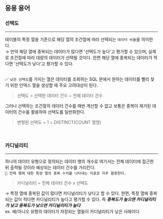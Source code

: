 ## 응용 용어
### 선택도
---
테이블의 특정 열을 기준으로 해당 열의 조건절에 따라 선택되는 ```데이터 비율```을 의미한다. <br>
→ 만약 해당 열에 중복되는 데이터가 많다면 '선택도가 높다'고 평가할 수 있으며, 실제로 조건절에 따라 대량의 데이터가 선택될 것이다. 한편 해당 열에 중복되는 데이터가 적다면 '선택도가 낮다'고 평가할 수 있다. <br><br>

✅ ```낮은 선택도```를 가지는 열은 데이터를 조회하는 SQL 문에서 원하는 데이터를 빨리 찾기 위한 인덱스 열을 생성할 때 주요 고려대상이 된다.

> 선택도 = 선택한 데이터 건수 ÷ 전체 데이터 건수

그러나 선택하는 조건절의 데이터 건수를 매번 계산할 수 없고 보통은 중복이 제거된 데이터의 건수를 활용하여 선택도를 일반화한다.
> 변형된 선택도 = 1 ÷ DISTINCT(COUNT 열명)

<br>

### 카디널리티
---
하나의 데이터 유형으로 정의되는 데이터 행의 개수로 여기서는 전체 데이터에 접근한 뒤 출력될 것이라 예상되는 데이터 건수를 가리킨다. <br>
```📢 전체 행에 대한 특정 열의 중복 수치를 나타내는 지표로 자주 활용한다.```

> 카디널리티 = 전체 데이터 건수 x 선택도 

→ 특정 열에 중복된 값이 많다면 카디널리티가 낮다고 할 수 있다. 한편, 특정 열에 중복되는 값이 적다면 카디널리티가 높다고 평가할 수 있다. 즉 ***중복도가 높으면 카디널리티가 낮고 중복도가 낮으면 카디널리티가 높다*** <br>
ex. 예/아니오 유형의 데이터가 저장되는 열들이 카디널리티가 낮은 사례이다. 